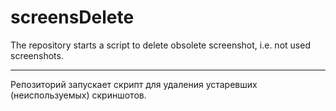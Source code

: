 # screensDelete
The repository starts a script to delete obsolete screenshot, i.e. not used screenshots.

***

Репозиторий запускает скрипт для удаления устаревших (неиспользуемых) скриншотов.
